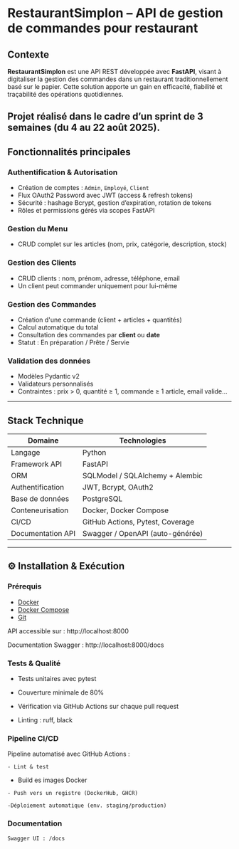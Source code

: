 # RestaurantSimplon – API de gestion de commandes pour restaurant

##  Contexte

**RestaurantSimplon** est une API REST développée avec **FastAPI**, visant à digitaliser la gestion des commandes dans un restaurant traditionnellement basé sur le papier. Cette solution apporte un gain en efficacité, fiabilité et traçabilité des opérations quotidiennes.

Projet réalisé dans le cadre d’un sprint de **3 semaines** (du 4 au 22 août 2025).
---

##  Fonctionnalités principales

###  Authentification & Autorisation
- Création de comptes : `Admin`, `Employé`, `Client`
- Flux OAuth2 Password avec JWT (access & refresh tokens)
- Sécurité : hashage Bcrypt, gestion d’expiration, rotation de tokens
- Rôles et permissions gérés via scopes FastAPI

###  Gestion du Menu
- CRUD complet sur les articles (nom, prix, catégorie, description, stock)

### Gestion des Clients
- CRUD clients : nom, prénom, adresse, téléphone, email
- Un client peut commander uniquement pour lui-même

###  Gestion des Commandes
- Création d'une commande (client + articles + quantités)
- Calcul automatique du total
- Consultation des commandes par **client** ou **date**
- Statut : En préparation / Prête / Servie

###  Validation des données
- Modèles Pydantic v2
- Validateurs personnalisés
- Contraintes : prix > 0, quantité ≥ 1, commande ≥ 1 article, email valide…

---

##  Stack Technique

| Domaine            | Technologies                         |
|--------------------|--------------------------------------|
| Langage            | Python                               |
| Framework API      | FastAPI                              |
| ORM                | SQLModel / SQLAlchemy + Alembic      |
| Authentification   | JWT, Bcrypt, OAuth2                  |
| Base de données    | PostgreSQL                           |
| Conteneurisation   | Docker, Docker Compose               |
| CI/CD              | GitHub Actions, Pytest, Coverage     |
| Documentation API  | Swagger / OpenAPI (auto-générée)     |

---

## ⚙ Installation & Exécution

###  Prérequis
- [Docker](https://www.docker.com/)
- [Docker Compose](https://docs.docker.com/compose/)
- [Git](https://git-scm.com/)

API accessible sur : http://localhost:8000

Documentation Swagger : http://localhost:8000/docs

###  Tests & Qualité

* Tests unitaires avec pytest

* Couverture minimale de 80%

* Vérification via GitHub Actions sur chaque pull request

* Linting : ruff, black

### Pipeline CI/CD

Pipeline automatisé avec GitHub Actions :

    - Lint & test

   -  Build es images Docker

    - Push vers un registre (DockerHub, GHCR)

    -Déploiement automatique (env. staging/production)

###  Documentation

    Swagger UI : /docs
